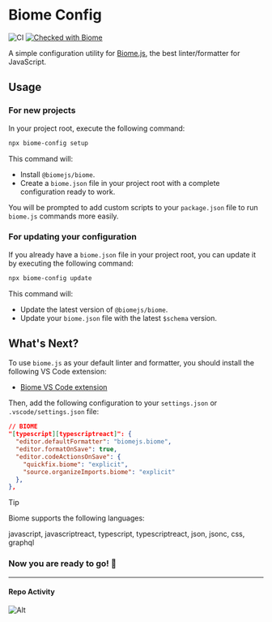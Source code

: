 # Biome Config

![CI](https://github.com/erwannrousseau/biome-config/workflows/CI/badge.svg)
[![Checked with Biome](https://img.shields.io/badge/Checked_with-Biome-60a5fa?style=flat&logo=biome)](https://biomejs.dev)

A simple configuration utility for [Biome.js](https://biomejs.dev/), the best linter/formatter for JavaScript.

## Usage

### For new projects

In your project root, execute the following command:

```bash
npx biome-config setup
```

This command will:

- Install `@biomejs/biome`.
- Create a `biome.json` file in your project root with a complete configuration ready to work.

You will be prompted to add custom scripts to your `package.json` file to run `biome.js` commands more easily.

### For updating your configuration

If you already have a `biome.json` file in your project root, you can update it by executing the following command:

```bash
npx biome-config update
```

This command will:

- Update the latest version of `@biomejs/biome`.
- Update your `biome.json` file with the latest `$schema` version.

## What's Next?

To use `biome.js` as your default linter and formatter, you should install the following VS Code extension:

- [Biome VS Code extension](https://marketplace.visualstudio.com/items?itemName=biomejs.biome)

Then, add the following configuration to your `settings.json` or `.vscode/settings.json` file:

```json
// BIOME
"[typescript][typescriptreact]": {
  "editor.defaultFormatter": "biomejs.biome",
  "editor.formatOnSave": true,
  "editor.codeActionsOnSave": {
    "quickfix.biome": "explicit",
    "source.organizeImports.biome": "explicit"
  },
},
```

> [!TIP]
> Biome supports the following languages:
>
> javascript, javascriptreact, typescript, typescriptreact, json, jsonc, css, graphql

### Now you are ready to go! 🚀

----

#### Repo Activity

![Alt](https://repobeats.axiom.co/api/embed/ace7b3ef052fd531038fdff93079d573baea77ed.svg "Repobeats analytics image")
